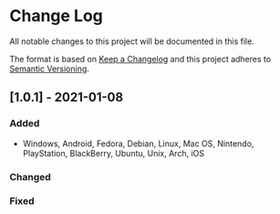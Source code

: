 # Change Log
All notable changes to this project will be documented in this file.
 
The format is based on [Keep a Changelog](http://keepachangelog.com/)
and this project adheres to [Semantic Versioning](http://semver.org/).
 
## [1.0.1] - 2021-01-08
 
### Added
- Windows, Android, Fedora, Debian, Linux, Mac OS, Nintendo, PlayStation, BlackBerry, Ubuntu, Unix, Arch, iOS
 
### Changed
 
### Fixed